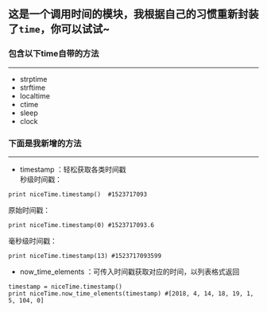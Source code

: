 ## 这是一个调用时间的模块，我根据自己的习惯重新封装了`time`，你可以试试~

### 包含以下time自带的方法  
----
* strptime  
* strftime  
* localtime  
* ctime  
* sleep  
* clock  

### 下面是我新增的方法
----
* timestamp ：轻松获取各类时间戳  
秒级时间戳：  
```
print niceTime.timestamp()  #1523717093
```
原始时间戳：  
```
print niceTime.timestamp(0) #1523717093.6
```
毫秒级时间戳： 
```
print niceTime.timestamp(13) #1523717093599
```

* now_time_elements ：可传入时间戳获取对应的时间，以列表格式返回
```
timestamp = niceTime.timestamp()  
print niceTime.now_time_elements(timestamp) #[2018, 4, 14, 18, 19, 1, 5, 104, 0]
```
